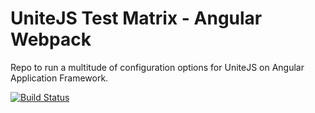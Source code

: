 # UniteJS Test Matrix - Angular Webpack

Repo to run a multitude of configuration options for UniteJS on Angular Application Framework.

[![Build Status][travis-image]][travis-url]

[travis-url]: https://travis-ci.org/unitejs-test-matrix/ng-webpack-matrix/
[travis-image]: http://img.shields.io/travis/unitejs-test-matrix/ng-webpack-matrix/master.svg?style=flat
